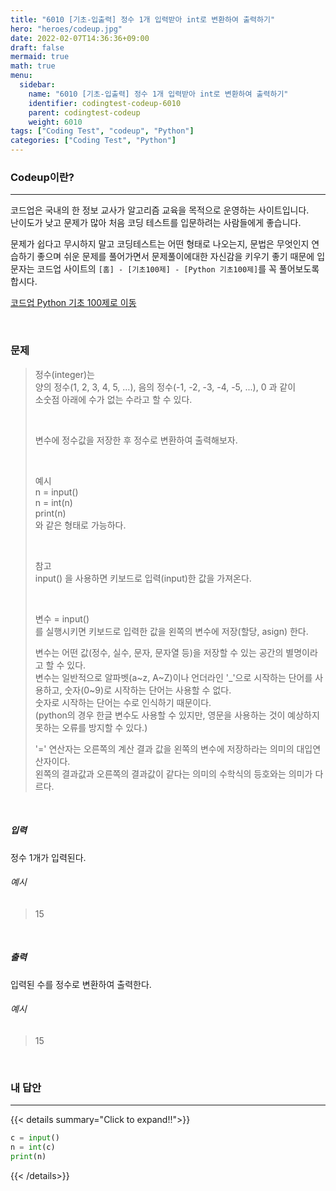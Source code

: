 ```yaml
---
title: "6010 [기초-입출력] 정수 1개 입력받아 int로 변환하여 출력하기"
hero: "heroes/codeup.jpg"
date: 2022-02-07T14:36:36+09:00
draft: false
mermaid: true
math: true
menu:
  sidebar:
    name: "6010 [기초-입출력] 정수 1개 입력받아 int로 변환하여 출력하기"
    identifier: codingtest-codeup-6010
    parent: codingtest-codeup
    weight: 6010
tags: ["Coding Test", "codeup", "Python"]
categories: ["Coding Test", "Python"]
---
```


### Codeup이란?
---
코드업은 국내의 한 정보 교사가 알고리즘 교육을 목적으로 운영하는 사이트입니다.\
난이도가 낮고 문제가 많아 처음 코딩 테스트를 입문하려는 사람들에게 좋습니다.

문제가 쉽다고 무시하지 말고 코딩테스트는 어떤 형태로 나오는지, 문법은 무엇인지 연습하기 좋으며 쉬운 문제를 풀어가면서 문제풀이에대한 자신감을 키우기 좋기 때문에 입문자는 코드업 사이트의 `[홈] - [기초100제] - [Python 기초100제]`를 꼭 풀어보도록 합시다.

[코드업 Python 기초 100제로 이동](https://codeup.kr/problemsetsol.php?psid=33)


&nbsp;

### 문제

> 정수(integer)는\
> 양의 정수(1, 2, 3, 4, 5, ...), 음의 정수(-1, -2, -3, -4, -5, ...), 0 과 같이\
> 소숫점 아래에 수가 없는 수라고 할 수 있다.
> 
> &nbsp;
> 
> 변수에 정수값을 저장한 후 정수로 변환하여 출력해보자.
> 
> &nbsp;
> 
> 예시\
> n = input()\
> n = int(n)\
> print(n)\
> 와 같은 형태로 가능하다.
> 
> &nbsp;
> 
> 참고\
> input() 을 사용하면 키보드로 입력(input)한 값을 가져온다.
> 
> &nbsp;
> 
> 변수 = input()\
> 를 실행시키면 키보드로 입력한 값을 왼쪽의 변수에 저장(할당, asign) 한다.
> 
> 변수는 어떤 값(정수, 실수, 문자, 문자열 등)을 저장할 수 있는 공간의 별명이라고 할 수 있다.\
> 변수는 일반적으로 알파벳(a~z, A~Z)이나 언더라인 '_'으로 시작하는 단어를 사용하고, 숫자(0~9)로 시작하는 단어는 사용할 수 없다.\
> 숫자로 시작하는 단어는 수로 인식하기 때문이다.\
> (python의 경우 한글 변수도 사용할 수 있지만, 영문을 사용하는 것이 예상하지 못하는 오류를 방지할 수 있다.)
> 
> '=' 연산자는 오른쪽의 계산 결과 값을 왼쪽의 변수에 저장하라는 의미의 대입연산자이다.\
> 왼쪽의 결과값과 오른쪽의 결과값이 같다는 의미의 수학식의 등호와는 의미가 다르다. 


&nbsp;

##### 입력
정수 1개가 입력된다.
###### 예시
> 15

&nbsp;

##### 출력
입력된 수를 정수로 변환하여 출력한다.
###### 예시
> 15

&nbsp;

### 내 답안
---
{{< details summary="Click to expand!!">}}
```python
c = input()
n = int(c)
print(n)
```
{{< /details>}}